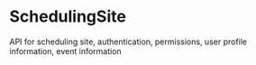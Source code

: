 # SchedulingSite
API for scheduling site, authentication, permissions, user profile information, event information
